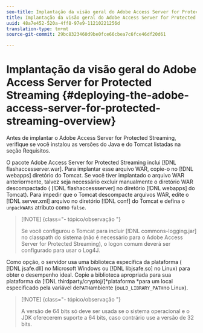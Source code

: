 ```yaml
---
seo-title: Implantação da visão geral do Adobe Access Server for Protected Streaming
title: Implantação da visão geral do Adobe Access Server for Protected Streaming
uuid: 48a7e452-520a-4ff8-97e9-11210221256d
translation-type: tm+mt
source-git-commit: 29bc8323460d9be0fce66cbea7c6fce46df20d61

---
```



# Implantação da visão geral do Adobe Access Server for Protected Streaming {#deploying-the-adobe-access-server-for-protected-streaming-overview}

Antes de implantar o Adobe Access Server for Protected Streaming, verifique se você instalou as versões do Java e do Tomcat listadas na seção Requisitos.

O pacote Adobe Access Server for Protected Streaming inclui [!DNL flashaccesserver.war]. Para implantar esse arquivo WAR, copie-o no [!DNL webapps] diretório do Tomcat. Se você tiver implantado o arquivo WAR anteriormente, talvez seja necessário excluir manualmente o diretório WAR descompactado ( [!DNL flashaccessserver] no diretório [!DNL webapps] do Tomcat). Para impedir que o Tomcat descompacte arquivos WAR, edite o [!DNL server.xml] arquivo no diretório [!DNL conf] do Tomcat e defina o `unpackWARs` atributo como `false`.

>[!NOTE] {class=&quot;- tópico/observação &quot;}
>
>Se você configurou o Tomcat para incluir [!DNL commons-logging.jar] no classpath do sistema (não é necessário para o Adobe Access Server for Protected Streaming), o logon comum deverá ser configurado para usar o Log4J.

Como opção, o servidor usa uma biblioteca específica da plataforma ( [!DNL jsafe.dll] no Microsoft Windows ou [!DNL libjsafe.so] no Linux) para obter o desempenho ideal. Copie a biblioteca apropriada para sua plataforma da [!DNL thirdparty/cryptoj/]*plataforma *para um local especificado pela variável de`PATH`ambiente (ou`LD_LIBRARY_PATH`no Linux).

>[!NOTE] {class=&quot;- tópico/observação &quot;}
>
>A versão de 64 bits só deve ser usada se o sistema operacional e o JDK oferecerem suporte a 64 bits, caso contrário use a versão de 32 bits.


